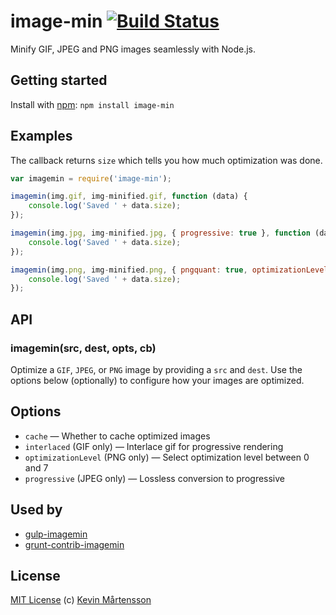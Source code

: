 # image-min [![Build Status](https://secure.travis-ci.org/kevva/image-min.png?branch=master)](http://travis-ci.org/kevva/image-min)

Minify GIF, JPEG and PNG images seamlessly with Node.js.

## Getting started

Install with [npm](https://npmjs.org/package/image-min): `npm install image-min`

## Examples

The callback returns `size` which tells you how much optimization was done.

```js
var imagemin = require('image-min');

imagemin(img.gif, img-minified.gif, function (data) {
    console.log('Saved ' + data.size);
});

imagemin(img.jpg, img-minified.jpg, { progressive: true }, function (data) {
    console.log('Saved ' + data.size);
});

imagemin(img.png, img-minified.png, { pngquant: true, optimizationLevel: 4 }, function (data) {
    console.log('Saved ' + data.size);
});
```

## API

### imagemin(src, dest, opts, cb)

Optimize a `GIF`, `JPEG`, or `PNG` image by providing a `src` and `dest`. Use the 
options below (optionally) to configure how your images are optimized.

## Options

* `cache` — Whether to cache optimized images
* `interlaced` (GIF only) — Interlace gif for progressive rendering
* `optimizationLevel` (PNG only) — Select optimization level between 0 and 7
* `progressive` (JPEG only) — Lossless conversion to progressive

## Used by

- [gulp-imagemin](https://github.com/sindresorhus/gulp-imagemin)
- [grunt-contrib-imagemin](https://github.com/gruntjs/grunt-contrib-imagemin)

## License

[MIT License](http://en.wikipedia.org/wiki/MIT_License) (c) [Kevin Mårtensson](http://kevinmartensson.com)
